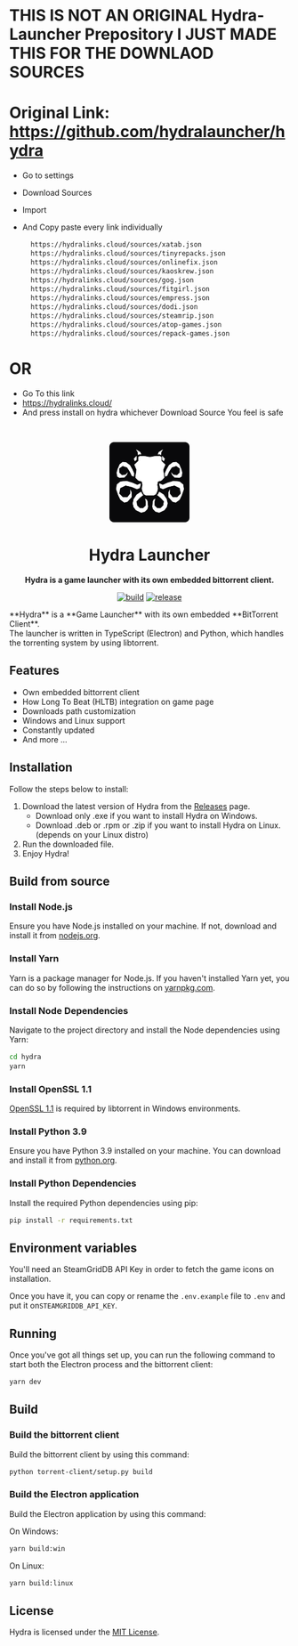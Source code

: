 # THIS IS NOT AN ORIGINAL Hydra-Launcher Prepository I JUST MADE THIS FOR THE DOWNLAOD SOURCES
# Original Link: https://github.com/hydralauncher/hydra



- Go to settings
- Download Sources
- Import
- And Copy paste every link individually

		https://hydralinks.cloud/sources/xatab.json
		https://hydralinks.cloud/sources/tinyrepacks.json
		https://hydralinks.cloud/sources/onlinefix.json
		https://hydralinks.cloud/sources/kaoskrew.json
		https://hydralinks.cloud/sources/gog.json
		https://hydralinks.cloud/sources/fitgirl.json
 		https://hydralinks.cloud/sources/empress.json
		https://hydralinks.cloud/sources/dodi.json
		https://hydralinks.cloud/sources/steamrip.json
		https://hydralinks.cloud/sources/atop-games.json
		https://hydralinks.cloud/sources/repack-games.json

# OR
- Go To this link
- https://hydralinks.cloud/
- And press install on hydra whichever Download Source You feel is safe
<br>

<div align="center">

[<img src="./resources/icon.png" width="144"/>](https://help.hydralauncher.gg)

  <h1 align="center">Hydra Launcher</h1>

  <p align="center">
    <strong>Hydra is a game launcher with its own embedded bittorrent client.</strong>
  </p>

[![build](https://img.shields.io/github/actions/workflow/status/hydralauncher/hydra/build.yml)](https://github.com/hydralauncher/hydra/actions)
[![release](https://img.shields.io/github/package-json/v/hydralauncher/hydra)](https://github.com/hydralauncher/hydra/releases)

</div>
**Hydra** is a **Game Launcher** with its own embedded **BitTorrent Client**.
<br>
The launcher is written in TypeScript (Electron) and Python, which handles the torrenting system by using libtorrent.

## Features

- Own embedded bittorrent client
- How Long To Beat (HLTB) integration on game page
- Downloads path customization
- Windows and Linux support
- Constantly updated
- And more ...

## Installation

Follow the steps below to install:

1. Download the latest version of Hydra from the [Releases](https://github.com/enmafps/hydra-launcher-guide/releases/latest) page.
   - Download only .exe if you want to install Hydra on Windows.
   - Download .deb or .rpm or .zip if you want to install Hydra on Linux. (depends on your Linux distro)
2. Run the downloaded file.
3. Enjoy Hydra!
## Build from source

### Install Node.js

Ensure you have Node.js installed on your machine. If not, download and install it from [nodejs.org](https://nodejs.org/).

### Install Yarn

Yarn is a package manager for Node.js. If you haven't installed Yarn yet, you can do so by following the instructions on [yarnpkg.com](https://classic.yarnpkg.com/lang/en/docs/install/).

### Install Node Dependencies

Navigate to the project directory and install the Node dependencies using Yarn:

```bash
cd hydra
yarn
```

### Install OpenSSL 1.1

[OpenSSL 1.1](https://slproweb.com/download/Win64OpenSSL-1_1_1w.exe) is required by libtorrent in Windows environments.

### Install Python 3.9

Ensure you have Python 3.9 installed on your machine. You can download and install it from [python.org](https://www.python.org/downloads/release/python-3913/).

### Install Python Dependencies

Install the required Python dependencies using pip:

```bash
pip install -r requirements.txt
```

## Environment variables

You'll need an SteamGridDB API Key in order to fetch the game icons on installation.

Once you have it, you can copy or rename the `.env.example` file to `.env` and put it on`STEAMGRIDDB_API_KEY`.

## Running

Once you've got all things set up, you can run the following command to start both the Electron process and the bittorrent client:

```bash
yarn dev
```

## Build

### Build the bittorrent client

Build the bittorrent client by using this command:

```bash
python torrent-client/setup.py build
```

### Build the Electron application

Build the Electron application by using this command:

On Windows:

```bash
yarn build:win
```

On Linux:

```bash
yarn build:linux
```

## License

Hydra is licensed under the [MIT License](LICENSE).
